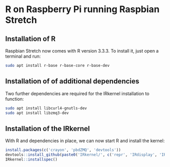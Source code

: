 # R on Raspberry Pi running Raspbian Stretch
## Installation of R
Raspbian Stretch now comes with R version 3.3.3. To install it, just open a terminal and run:

```bash
sudo apt install r-base r-base-core r-base-dev
```

## Installation of of additional dependencies
Two further dependencies are required for the IRkernel installation to function:

```bash
sudo apt install libcurl4-gnutls-dev
sudo apt install libzmq3-dev
```

## Installation of the IRkernel
With R and dependencies in place, we can now start R and install the kernel:

```R
install.packages(c('crayon', 'pbdZMQ', 'devtools'))
devtools::install_github(paste0('IRkernel/', c('repr', 'IRdisplay', 'IRkernel')))
IRkernel::installspec()
```
